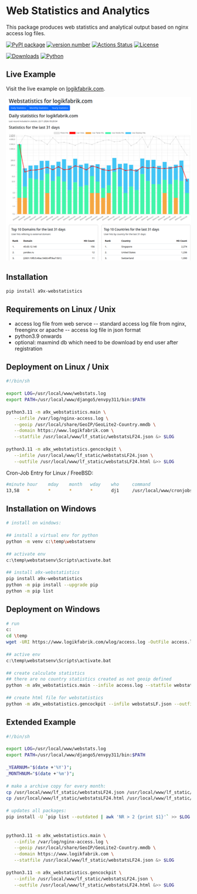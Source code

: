 # Web Statistics and Analytics

This package produces web statistics and analytical output based on nginx access log files.

[![PyPI package](https://img.shields.io/badge/pip%20install-a9x_webstatistics-brightgreen)](https://pypi.org/project/a9x-webstatistics/) [![version number](https://img.shields.io/pypi/v/a9x_webstatistics?color=green&label=version)](https://github.com/ava007/a9x-webstatistics/releases) [![Actions Status](https://github.com/ava007/a9x-webstatistics/workflows/Test/badge.svg)](https://github.com/ava007/a9x-webstatistics/actions) [![License](https://img.shields.io/badge/license-own-blue)](https://github.com/ava007/a9x-webstatistics/blob/main/LICENSE)

[![Downloads](https://img.shields.io/pypi/dm/a9x-webstatistics)](https://pypistats.org/packages/a9x-webstatistics)
[![Python](https://img.shields.io/pypi/pyversions/a9x-webstatistics)](https://pypi.org/project/a9x-webstatistics)

## Live Example

Visit the live example on [logikfabrik.com](https://www.logikfabrik.com/webstatsLF24.html).

<img src="https://github.com/ava007/a9x-webstatistics/blob/main/a9x-webstatistics_20241123.png">

## Installation

```bash
pip install a9x-webstatistics
```


## Requirements on Linux / Unix
- access log file from web servce
--   standard access log file from nginx, freenginx or apache
--   access log file in json format
- python3.9 onwards
- optional: maxmind db which need to be download by end user after registration


## Deployment on Linux / Unix

```bash
#!/bin/sh

export LOG=/usr/local/www/webstats.log
export PATH=/usr/local/www/django5/envpy311/bin:$PATH

python3.11 -m a9x_webstatistics.main \
   --infile /var/log/nginx-access.log \
   --geoip /usr/local/share/GeoIP/GeoLite2-Country.mmdb \
   --domain https://www.logikfabrik.com \
   --statfile /usr/local/www/lf_static/webstatsLF24.json &> $LOG

python3.11 -m a9x_webstatistics.gencockpit \
   --infile /usr/local/www/lf_static/webstatsLF24.json \
   --outfile /usr/local/www/lf_static/webstatsLF24.html &>> $LOG
```

Cron-Job Entry for Linux / FreeBSD:
```bash
#minute hour    mday    month   wday    who     command
13,58   *       *       *       *       dj1     /usr/local/www/cronjobs/cron_webstatistics.sh

```


## Installation on Windows

```bash
# install on windows:

## install a virtual env for python
python -m venv c:\temp\webstatsenv

## activate env
c:\temp\webstatsenv\Scripts\activate.bat

## install a9x-webstatistics
pip install a9x-webstatistics
python -m pip install --upgrade pip
python -m pip list
```

## Deployment on Windows

```bash
# run
c:
cd \temp
wget -URI https://www.logikfabrik.com/wlog/access.log -OutFile access.log

## active env
c:\temp\webstatsenv\Scripts\activate.bat

## create calculate statistics
## there are no country statistics created as not geoip defined
python -m a9x_webstatistics.main --infile access.log --statfile webstatsLF.json

## create html file for webstatistics
python -m a9x_webstatistics.gencockpit --infile webstatsLF.json --outfile webstatsLF.html
```

## Extended Example

```bash
#!/bin/sh

export LOG=/usr/local/www/webstats.log
export PATH=/usr/local/www/django5/envpy311/bin:$PATH

_YEARNUM="$(date +'%Y')";
_MONTHNUM="$(date +'%m')";

# make a archive copy for every month:
cp /usr/local/www/lf_static/webstatsLF24.json /usr/local/www/lf_static/webstatsLF24$_YEARNUM$_MONTHNUM.json
cp /usr/local/www/lf_static/webstatsLF24.html /usr/local/www/lf_static/webstatsLF24$_YEARNUM$_MONTHNUM.html

# updates all packages:
pip install -U `pip list --outdated | awk 'NR > 2 {print $1}'` >> $LOG


python3.11 -m a9x_webstatistics.main \
   --infile /var/log/nginx-access.log \
   --geoip /usr/local/share/GeoIP/GeoLite2-Country.mmdb \
   --domain https://www.logikfabrik.com \
   --statfile /usr/local/www/lf_static/webstatsLF24.json &> $LOG

python3.11 -m a9x_webstatistics.gencockpit \
   --infile /usr/local/www/lf_static/webstatsLF24.json \
   --outfile /usr/local/www/lf_static/webstatsLF24.html &>> $LOG
```

